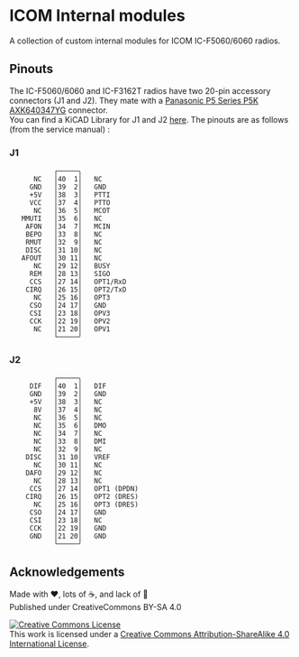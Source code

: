 # ICOM Internal modules

A collection of custom internal modules for ICOM IC-F5060/6060 radios.

## Pinouts

The IC-F5060/6060 and IC-F3162T radios have two 20-pin accessory connectors (J1 and J2). They mate with a [Panasonic P5 Series P5K AXK640347YG](https://na.industrial.panasonic.com/products/connectors/board-board-connectors/lineup/narrow-fine-pitch-connectors/series/82696/model/83045) connector.  
You can find a KiCAD Library for J1 and J2 [here](./CAD-Libs/ICOM-J1-J2). The pinouts are as follows (from the service manual) :

### J1

```ascii
           ┌─────╮
      NC   │40  1│   NC
     GND   │39  2│   GND
     +5V   │38  3│   PTTI
     VCC   │37  4│   PTTO
      NC   │36  5│   MCOT
   MMUTI   │35  6│   NC
    AFON   │34  7│   MCIN
    BEPO   │33  8│   NC
    RMUT   │32  9│   NC
    DISC   │31 10│   NC
   AFOUT   │30 11│   NC
      NC   │29 12│   BUSY
     REM   │28 13│   SIGO
     CCS   │27 14│   OPT1/RxD
    CIRQ   │26 15│   OPT2/TxD
      NC   │25 16│   OPT3
     CSO   │24 17│   GND
     CSI   │23 18│   OPV3
     CCK   │22 19│   OPV2
      NC   │21 20│   OPV1
           └─────╯
```

### J2

```ascii
           ┌─────╮
     DIF   │40  1│   DIF
     GND   │39  2│   GND
     +5V   │38  3│   NC
      8V   │37  4│   NC
      NC   │36  5│   NC
      NC   │35  6│   DMO
      NC   │34  7│   NC
      NC   │33  8│   DMI
      NC   │32  9│   NC
    DISC   │31 10│   VREF
      NC   │30 11│   NC
    DAFO   │29 12│   NC
      NC   │28 13│   NC
     CCS   │27 14│   OPT1 (DPDN)
    CIRQ   │26 15│   OPT2 (DRES)
      NC   │25 16│   OPT3 (DRES)
     CSO   │24 17│   GND
     CSI   │23 18│   NC
     CCK   │22 19│   GND
     GND   │21 20│   GND
           └─────╯
```

## Acknowledgements

Made with ❤️, lots of ☕️, and lack of 🛌  
Published under CreativeCommons BY-SA 4.0

[![Creative Commons License](https://i.creativecommons.org/l/by-sa/4.0/88x31.png)](http://creativecommons.org/licenses/by-sa/4.0/)  
This work is licensed under a [Creative Commons Attribution-ShareAlike 4.0 International License](http://creativecommons.org/licenses/by-sa/4.0/).

